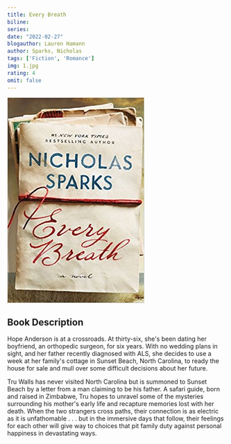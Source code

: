 ```yaml
---
title: Every Breath
biline:
series:
date: "2022-02-27"
blogauthor: Lauren Hamann
author: Sparks, Nicholas
tags: ['Fiction', 'Romance']
img: 1.jpg
rating: 4
omit: false
---
```


![Book Cover](1.jpg)


## Book Description

Hope Anderson is at a crossroads. At thirty-six, she's been dating her boyfriend, an orthopedic surgeon, for six years. With no wedding plans in sight, and her father recently diagnosed with ALS, she decides to use a week at her family's cottage in Sunset Beach, North Carolina, to ready the house for sale and mull over some difficult decisions about her future.

Tru Walls has never visited North Carolina but is summoned to Sunset Beach by a letter from a man claiming to be his father. A safari guide, born and raised in Zimbabwe, Tru hopes to unravel some of the mysteries surrounding his mother's early life and recapture memories lost with her death. When the two strangers cross paths, their connection is as electric as it is unfathomable . . . but in the immersive days that follow, their feelings for each other will give way to choices that pit family duty against personal happiness in devastating ways.
